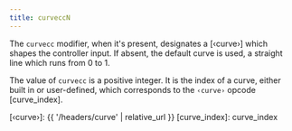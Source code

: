 ```yaml
---
title: curveccN
---
```

The `curvecc` modifier, when it's present, designates a [‹curve›] which shapes
the controller input. If absent, the default curve is used, a straight line
which runs from 0 to 1.

The value of `curvecc` is a positive integer. It is the index of a curve,
either built in or user-defined, which corresponds to the `‹curve›` opcode
[curve_index].


[‹curve›]: {{ '/headers/curve' | relative_url }}
[curve_index]: curve_index
